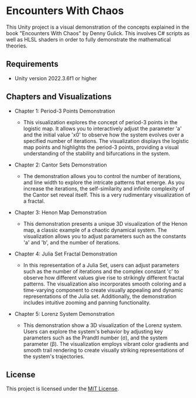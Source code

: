 # Encounters With Chaos

This Unity project is a visual demonstration of the concepts explained in the book "Encounters With Chaos" by Denny Gulick. This involves C# scripts as well as HLSL shaders in order to fully demonstrate the mathematical theories.


## Requirements 
- Unity version 2022.3.6f1 or higher

## Chapters and Visualizations

- Chapter 1: Period-3 Points Demonstration
   - This visualization explores the concept of period-3 points in the logistic map. It allows you to interactively adjust the parameter 'a' and the initial value 'x0' to observe how the system evolves over a specified number of iterations. The visualization displays the logistic map points and highlights the period-3 points, providing a visual understanding of the stability and bifurcations in the system.

- Chapter 2: Cantor Sets Demonstration
   - The demonstration allows you to control the number of iterations, and line width to explore the intricate patterns that emerge. As you increase the iterations, the self-similarity and infinite complexity of the Cantor set reveal itself. This is a very rudimentary visualization of a fractal. 

- Chapter 3: Henon Map Demonstration
   - This demonstration presents a unique 3D visualization of the Henon map, a classic example of a chaotic dynamical system. The visualization allows you to adjust parameters such as the constants 'a' and 'b', and the number of iterations.
    
- Chapter 4: Julia Set Fractal Demonstration
   - In this representation of a Julia Set, users can adjust parameters such as the number of iterations and the complex constant 'c' to observe how different values give rise to strikingly different fractal patterns. The visualization also incorporates smooth coloring and a time-varying component to create visually appealing and dynamic representations of the Julia set. Additionally, the demonstration includes intuitive zooming and panning functionality.

- Chapter 5: Lorenz System Demonstration
   - This demonstration show a 3D visualization of the Lorenz system. Users can explore the system's behavior by adjusting key parameters such as the Prandtl number (σ), and the system parameter (β). The visualization employs vibrant color gradients and smooth trail rendering to create visually striking representations of the system's trajectories.

## License

This project is licensed under the [MIT License](LICENSE).
